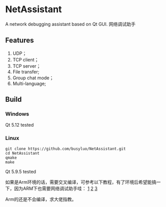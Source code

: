 # NetAssistant
A network debugging assistant based on Qt GUI. 网络调试助手

## Features
1. UDP；
2. TCP client；
3. TCP server；
4. File transfer;
5. Group chat mode；
6. Multi-language;

## Build

### Windows
Qt 5.12 tested

### Linux
```
git clone https://github.com/busyluo/NetAssistant.git
cd NetAssistant
qmake
make
```
Qt 5.9.5 tested

如果是Arm环境的话，需要交叉编译，可参考以下教程，有了环境后希望能搞一下，因为ARM下也需要网络调试助手哇：
[1](https://doc.embedfire.com/linux/qt/embed/zh/latest/ebf_qt/install/install_cross.html)
[2](https://yuanze.wang/posts/build-qt-embedded-linux/#%E5%AE%89%E8%A3%85qt)
[3](https://blog.csdn.net/qq_43286311/article/details/118998717)

Arm的还是不会编译，求大佬指教。